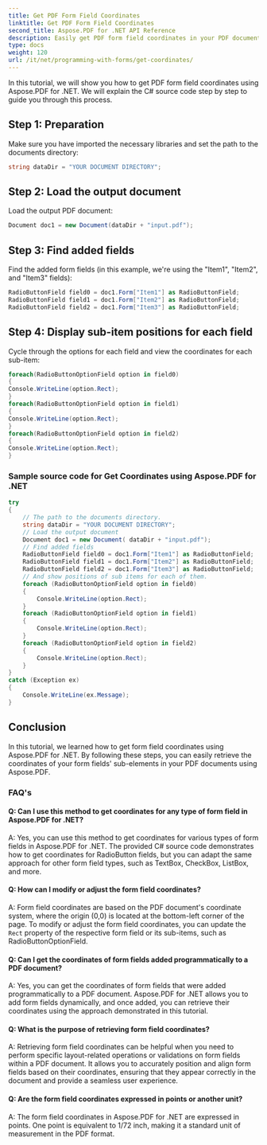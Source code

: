 ```yaml
---
title: Get PDF Form Field Coordinates
linktitle: Get PDF Form Field Coordinates
second_title: Aspose.PDF for .NET API Reference
description: Easily get PDF form field coordinates in your PDF documents with Aspose.PDF for .NET.
type: docs
weight: 120
url: /it/net/programming-with-forms/get-coordinates/
---
```

In this tutorial, we will show you how to get PDF form field coordinates using Aspose.PDF for .NET. We will explain the C# source code step by step to guide you through this process.

## Step 1: Preparation

Make sure you have imported the necessary libraries and set the path to the documents directory:

```csharp
string dataDir = "YOUR DOCUMENT DIRECTORY";
```

## Step 2: Load the output document

Load the output PDF document:

```csharp
Document doc1 = new Document(dataDir + "input.pdf");
```

## Step 3: Find added fields

Find the added form fields (in this example, we're using the "Item1", "Item2", and "Item3" fields):

```csharp
RadioButtonField field0 = doc1.Form["Item1"] as RadioButtonField;
RadioButtonField field1 = doc1.Form["Item2"] as RadioButtonField;
RadioButtonField field2 = doc1.Form["Item3"] as RadioButtonField;
```

## Step 4: Display sub-item positions for each field

Cycle through the options for each field and view the coordinates for each sub-item:

```csharp
foreach(RadioButtonOptionField option in field0)
{
Console.WriteLine(option.Rect);
}
foreach(RadioButtonOptionField option in field1)
{
Console.WriteLine(option.Rect);
}
foreach(RadioButtonOptionField option in field2)
{
Console.WriteLine(option.Rect);
}
```

### Sample source code for Get Coordinates using Aspose.PDF for .NET 
```csharp
try
{
	// The path to the documents directory.
	string dataDir = "YOUR DOCUMENT DIRECTORY";
	// Load the output document 
	Document doc1 = new Document( dataDir + "input.pdf");
	// Find added fields
	RadioButtonField field0 = doc1.Form["Item1"] as RadioButtonField;
	RadioButtonField field1 = doc1.Form["Item2"] as RadioButtonField;
	RadioButtonField field2 = doc1.Form["Item3"] as RadioButtonField;
	// And show positions of sub items for each of them. 
	foreach (RadioButtonOptionField option in field0)
	{
		Console.WriteLine(option.Rect);
	}
	foreach (RadioButtonOptionField option in field1)
	{
		Console.WriteLine(option.Rect);
	}
	foreach (RadioButtonOptionField option in field2)
	{
		Console.WriteLine(option.Rect);
	}
}
catch (Exception ex)
{
	Console.WriteLine(ex.Message);
}
```

## Conclusion

In this tutorial, we learned how to get form field coordinates using Aspose.PDF for .NET. By following these steps, you can easily retrieve the coordinates of your form fields' sub-elements in your PDF documents using Aspose.PDF.

### FAQ's

#### Q: Can I use this method to get coordinates for any type of form field in Aspose.PDF for .NET?

A: Yes, you can use this method to get coordinates for various types of form fields in Aspose.PDF for .NET. The provided C# source code demonstrates how to get coordinates for RadioButton fields, but you can adapt the same approach for other form field types, such as TextBox, CheckBox, ListBox, and more.

#### Q: How can I modify or adjust the form field coordinates?

A: Form field coordinates are based on the PDF document's coordinate system, where the origin (0,0) is located at the bottom-left corner of the page. To modify or adjust the form field coordinates, you can update the `Rect` property of the respective form field or its sub-items, such as RadioButtonOptionField.

#### Q: Can I get the coordinates of form fields added programmatically to a PDF document?

A: Yes, you can get the coordinates of form fields that were added programmatically to a PDF document. Aspose.PDF for .NET allows you to add form fields dynamically, and once added, you can retrieve their coordinates using the approach demonstrated in this tutorial.

#### Q: What is the purpose of retrieving form field coordinates?

A: Retrieving form field coordinates can be helpful when you need to perform specific layout-related operations or validations on form fields within a PDF document. It allows you to accurately position and align form fields based on their coordinates, ensuring that they appear correctly in the document and provide a seamless user experience.

#### Q: Are the form field coordinates expressed in points or another unit?

A: The form field coordinates in Aspose.PDF for .NET are expressed in points. One point is equivalent to 1/72 inch, making it a standard unit of measurement in the PDF format.